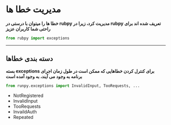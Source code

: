 # مدیریت خطا ها
**خطا ها را میتوان با درستی در rubpy مدیریت کرد، زیرا در rubpy تعریف شده اند برای راحتی شما کاربران عزیز**
```python
from rubpy import exceptions
```
___
## دسته بندی خطاها
**بسته exceptions برای کنترل کردن خطاهایی که ممکن است در طول زمان اجرای برنامه به وجود می آیند،  به وجود آمده است**
```python
from runpy.exceptions import InvalidInput, TooRequests, ...
```
- NotRegistered
- InvalidInput
- TooRequests
- InvaildAuth
- Repeated